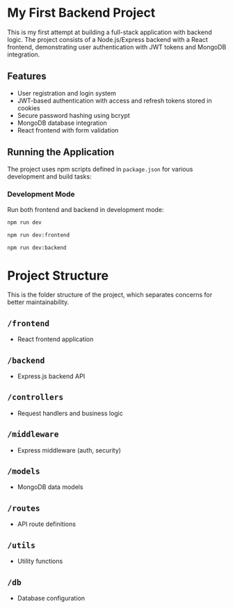 # My First Backend Project

This is my first attempt at building a full-stack application with backend logic. The project consists of a Node.js/Express backend with a React frontend, demonstrating user authentication with JWT tokens and MongoDB integration.

## Features

- User registration and login system
- JWT-based authentication with access and refresh tokens stored in cookies
- Secure password hashing using bcrypt
- MongoDB database integration
- React frontend with form validation

## Running the Application

The project uses npm scripts defined in `package.json` for various development and build tasks:

### Development Mode

Run both frontend and backend in development mode:

```bash
npm run dev
```

```bash
npm run dev:frontend
```

```bash
npm run dev:backend
```

# Project Structure

This is the folder structure of the project, which separates concerns for better maintainability.

## `/frontend`
- React frontend application

## `/backend`
- Express.js backend API

## `/controllers`
- Request handlers and business logic

## `/middleware`
- Express middleware (auth, security)

## `/models`
- MongoDB data models

## `/routes`
- API route definitions

## `/utils`
- Utility functions

## `/db`
- Database configuration
